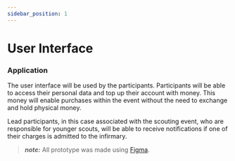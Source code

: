 ```yaml
---
sidebar_position: 1
---
```


# User Interface
### Application

The user interface will be used by the participants. Participants will be able to access their personal data and top up their account with money. This money will enable purchases within the event without the need to exchange and hold physical money.

<!-- ![alt text](img/userInterfacePersonalData.png) -->

<!-- ![alt text](img/userInterfaceMoneyAccount.png) -->

Lead participants, in this case associated with the scouting event, who are responsible for younger scouts, will be able to receive notifications if one of their charges is admitted to the infirmary.

<!-- ![alt text](img/userInterfaceInfirmaryNotification.png) -->

> **_note:_**  All prototype was made using [Figma](https://www.figma.com).